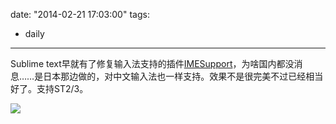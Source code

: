 date: "2014-02-21 17:03:00"
tags:
- daily
---
Sublime text早就有了修复输入法支持的插件[IMESupport](https://sublime.wbond.net/packages/IMESupport)，为啥国内都没消息……是日本那边做的，对中文输入法也一样支持。效果不是很完美不过已经相当好了。支持ST2/3。

![](/assets/0065-01.png)